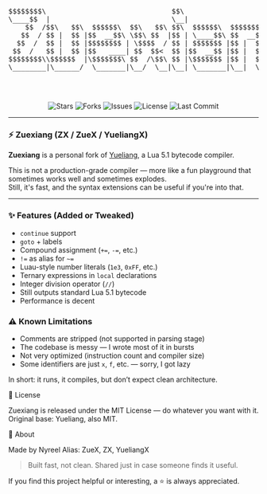 <pre align="center">
$$$$$$$$\                              $$\                               
\____$$  |                             \__|                              
    $$  /$$\   $$\  $$$$$$\  $$\   $$\ $$\  $$$$$$\  $$$$$$$\   $$$$$$\  
   $$  / $$ |  $$ |$$  __$$\ \$$\ $$  |$$ | \____$$\ $$  __$$\ $$  __$$\ 
  $$  /  $$ |  $$ |$$$$$$$$ | \$$$$  / $$ | $$$$$$$ |$$ |  $$ |$$ /  $$ |
 $$  /   $$ |  $$ |$$   ____| $$  $$<  $$ |$$  __$$ |$$ |  $$ |$$ |  $$ |
$$$$$$$$\\$$$$$$  |\$$$$$$$\ $$  /\$$\ $$ |\$$$$$$$ |$$ |  $$ |\$$$$$$$ |
\________|\______/  \_______|\__/  \__|\__| \_______|\__|  \__| \____$$ |
                                                               $$\   $$ |
                                                               \$$$$$$  |
                                                                \______/ 
</pre>

<p align="center">
  <img src="https://img.shields.io/github/stars/MarchHubOnTopFr/Zuexiang?style=flat-square" alt="Stars" />
  <img src="https://img.shields.io/github/forks/MarchHubOnTopFr/Zuexiang?style=flat-square" alt="Forks" />
  <img src="https://img.shields.io/github/issues/MarchHubOnTopFr/Zuexiang?style=flat-square" alt="Issues" />
  <img src="https://img.shields.io/github/license/MarchHubOnTopFr/Zuexiang?style=flat-square" alt="License" />
  <img src="https://img.shields.io/github/last-commit/MarchHubOnTopFr/Zuexiang?style=flat-square" alt="Last Commit" />
</p>

---

### ⚡ Zuexiang (ZX / ZueX / YueliangX)

**Zuexiang** is a personal fork of [Yueliang](http://yueliang.luaforge.net/), a Lua 5.1 bytecode compiler.  

This is not a production-grade compiler — more like a fun playground that sometimes works well and sometimes explodes.  
Still, it's fast, and the syntax extensions can be useful if you're into that.

---

### ✨ Features (Added or Tweaked)

- `continue` support
- `goto` + labels
- Compound assignment (`+=`, `-=`, etc.)
- `!=` as alias for `~=`
- Luau-style number literals (`1e3`, `0xFF`, etc.)
- Ternary expressions in `local` declarations
- Integer division operator (`//`)
- Still outputs standard Lua 5.1 bytecode
- Performance is decent

### ⚠️ Known Limitations

- Comments are stripped (not supported in parsing stage)
- The codebase is messy — I wrote most of it in bursts
- Not very optimized (instruction count and compiler size)
- Some identifiers are just `x`, `f`, etc. — sorry, I got lazy

In short: it runs, it compiles, but don’t expect clean architecture.

🧾 License

Zuexiang is released under the MIT License — do whatever you want with it.
Original base: Yueliang, also MIT.

👾 About

Made by Nyreel
Alias: ZueX, ZX, YueliangX

> Built fast, not clean. Shared just in case someone finds it useful.

If you find this project helpful or interesting, a ⭐ is always appreciated.
